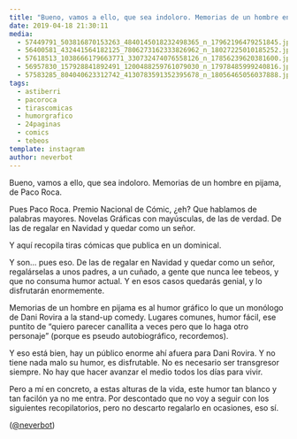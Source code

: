 ```yaml
---
title: "Bueno, vamos a ello, que sea indoloro. Memorias de un hombre en pijama, de Paco Roca"
date: 2019-04-18 21:30:11
media: 
  - 57449791_503816870153263_4840145018232498365_n_17962196479251845.jpg
  - 56400581_432441564182125_7806273162333826962_n_18027225010185252.jpg
  - 57618513_1038666179663771_330732474076558126_n_17856239620381600.jpg
  - 56957830_157928841892491_1200488259761079030_n_17978485999240816.jpg
  - 57583285_804040623312742_4130783591352395678_n_18056465056037888.jpg
tags: 
  - astiberri
  - pacoroca
  - tirascomicas
  - humorgrafico
  - 24paginas
  - comics
  - tebeos
template: instagram
author: neverbot
---
```


Bueno, vamos a ello, que sea indoloro. Memorias de un hombre en pijama, de Paco Roca.


Pues Paco Roca. Premio Nacional de Cómic, ¿eh? Que hablamos de palabras mayores. Novelas Gráficas con mayúsculas, de las de verdad. De las de regalar en Navidad y quedar como un señor.


Y aquí recopila tiras cómicas que publica en un dominical.


Y son... pues eso. De las de regalar en Navidad y quedar como un señor, regalárselas a unos padres, a un cuñado, a gente que nunca lee tebeos, y que no consuma humor actual. Y en esos casos quedarás genial, y lo disfrutarán enormemente.


Memorias de un hombre en pijama es al humor gráfico lo que un monólogo de Dani Rovira a la stand-up comedy. Lugares comunes, humor fácil, ese puntito de “quiero parecer canallita a veces pero que lo haga otro personaje” (porque es pseudo autobiográfico, recordemos).


Y eso está bien, hay un público enorme ahí afuera para Dani Rovira. Y no tiene nada malo su humor, es disfrutable. No es necesario ser transgresor siempre. No hay que hacer avanzar el medio todos los días para vivir.


Pero a mí en concreto, a estas alturas de la vida, este humor tan blanco y tan facilón ya no me entra. Por descontado que no voy a seguir con los siguientes recopilatorios, pero no descarto regalarlo en ocasiones, eso sí.


([@neverbot](https://instagram.com/neverbot))
